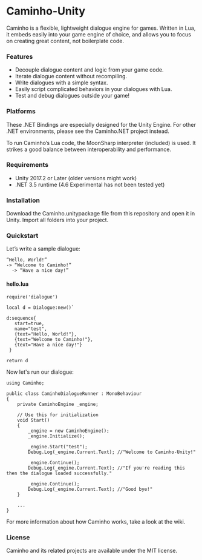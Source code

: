 # Caminho-Unity #

Caminho is a flexible, lightweight dialogue engine for games. 
Written in Lua, it embeds easily into your game engine of choice,
and allows you to focus on creating great content, not boilerplate code.

### Features ###

* Decouple dialogue content and logic from your game code.
* Iterate dialogue content without recompiling.
* Write dialogues with a simple syntax.
* Easily script complicated behaviors in your dialogues with Lua.
* Test and debug dialogues outside your game!

### Platforms ###

These .NET Bindings are especially designed for the Unity Engine. 
For other .NET environments, please see the Caminho.NET project instead.

To run Caminho’s Lua code, the MoonSharp interpreter (included) is used.
It strikes a good balance between interoperability and performance.


### Requirements ###

* Unity 2017.2 or Later (older versions might work)
* .NET 3.5 runtime (4.6 Experimental has not been tested yet)

### Installation ###

Download the Caminho.unitypackage file from this repository and open it in Unity.
Import all folders into your project.

### Quickstart ###

Let’s write a sample dialogue:

    “Hello, World!” 
    -> “Welcome to Caminho!” 
      -> “Have a nice day!”

#### hello.lua ####

    require('dialogue')

    local d = Dialogue:new()`

    d:sequence{
       start=true,
       name="test",
       {text="Hello, World!"},
       {text="Welcome to Caminho!"},
       {text="Have a nice day!"}
     }

    return d

Now let's run our dialogue:

    using Caminho;

    public class CaminhoDialogueRunner : MonoBehaviour
    {
        private CaminhoEngine _engine;

        // Use this for initialization
        void Start()
        {
            _engine = new CaminhoEngine();
            _engine.Initialize();

            _engine.Start("test");
            Debug.Log(_engine.Current.Text); //"Welcome to Caminho-Unity!"

            _engine.Continue();
            Debug.Log(_engine.Current.Text); //"If you're reading this then the dialogue loaded successfully."

            _engine.Continue();
            Debug.Log(_engine.Current.Text); //"Good bye!"
        }
		
		...
	}

For more information about how Caminho works, take a look at the wiki.

### License ###

Caminho and its related projects are available under the MIT license.
